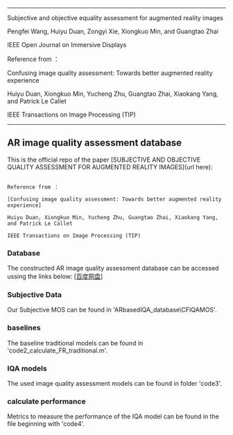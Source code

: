 ------------------------------------------------------------------------------------------
Subjective and objective equality assessment for augmented reality images 

Pengfei Wang, Huiyu Duan, Zongyi Xie, Xiongkuo Min, and Guangtao Zhai

IEEE Open Journal on Immersive Displays

Reference from ：

Confusing image quality assessment: Towards better augmented reality experience

Huiyu Duan, Xiongkuo Min, Yucheng Zhu, Guangtao Zhai, Xiaokang Yang, and Patrick Le Callet

IEEE Transactions on Image Processing (TIP)

------------------------------------------------------------------------------------------

## AR image quality assessment database

This is the official repo of the paper  [SUBJECTIVE AND OBJECTIVE QUALITY ASSESSMENT FOR AUGMENTED REALITY IMAGES](url here):

```

Reference from ：

[Confusing image quality assessment: Towards better augmented reality experience]

Huiyu Duan, Xiongkuo Min, Yucheng Zhu, Guangtao Zhai, Xiaokang Yang, and Patrick Le Callet

IEEE Transactions on Image Processing (TIP)

```

### Database

The constructed AR image quality assessment database can be accessed ussing the links below:
[[百度网盘](https://pan.baidu.com/s/1yo3eAKgYLv_GXVjP_pPjbA?pwd=cy5p)]


### Subjective Data

Our Subjective MOS can be found in 'ARbasedIQA_database\CFIQAMOS'.

### baselines

The baseline traditional models can be found in 'code2_calculate_FR_traditional.m'.

### IQA models

The used image quality assessment models can be found in folder 'code3'.

### calculate performance

Metrics to measure the performance of the IQA model can be found in the file beginning with 'code4'.
